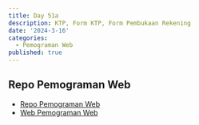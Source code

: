 ```yaml
---
title: Day 51a
description: KTP, Form KTP, Form Pembukaan Rekening
date: '2024-3-16'
categories:
  - Pemograman Web
published: true
---
```


## Repo Pemograman Web

- [Repo Pemograman Web](https://github.com/razaq-himawan/pemograman-web)
- [Web Pemograman Web](https://razaq-himawan.github.io/pemograman-web/)
